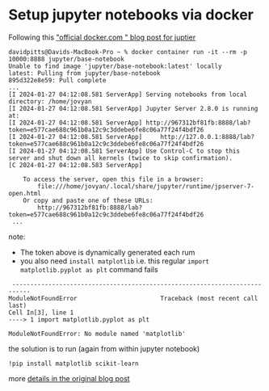 #  Setup jupyter notebooks via docker

Following this ["official docker.com " blog post for juptier](https://www.docker.com/blog/supercharging-ai-ml-development-with-jupyterlab-and-docker/) 

```
davidpitts@Davids-MacBook-Pro ~ % docker container run -it --rm -p 10000:8888 jupyter/base-notebook
Unable to find image 'jupyter/base-notebook:latest' locally
latest: Pulling from jupyter/base-notebook
895d322e8e59: Pull complete
...
[I 2024-01-27 04:12:08.581 ServerApp] Serving notebooks from local directory: /home/jovyan
[I 2024-01-27 04:12:08.581 ServerApp] Jupyter Server 2.8.0 is running at:
[I 2024-01-27 04:12:08.581 ServerApp] http://967312bf81fb:8888/lab?token=e577cae688c961b0a12c9c3ddebe6fe8c06a77f24f4bdf26
[I 2024-01-27 04:12:08.581 ServerApp]     http://127.0.0.1:8888/lab?token=e577cae688c961b0a12c9c3ddebe6fe8c06a77f24f4bdf26
[I 2024-01-27 04:12:08.581 ServerApp] Use Control-C to stop this server and shut down all kernels (twice to skip confirmation).
[C 2024-01-27 04:12:08.583 ServerApp]

    To access the server, open this file in a browser:
        file:///home/jovyan/.local/share/jupyter/runtime/jpserver-7-open.html
    Or copy and paste one of these URLs:
        http://967312bf81fb:8888/lab?token=e577cae688c961b0a12c9c3ddebe6fe8c06a77f24f4bdf26
 ...
 ```

 note:
 * The token above is dynamically generated each rum
 * you also need `install matplotlib` i.e. this regular `import matplotlib.pyplot as plt` command fails

```
 ---------------------------------------------------------------------------
ModuleNotFoundError                       Traceback (most recent call last)
Cell In[3], line 1
----> 1 import matplotlib.pyplot as plt

ModuleNotFoundError: No module named 'matplotlib'
```
the solution is to run (again from within jupyter notebook)
```
!pip install matplotlib scikit-learn
```
more [details in the original blog post](https://www.docker.com/blog/supercharging-ai-ml-development-with-jupyterlab-and-docker/)


 



